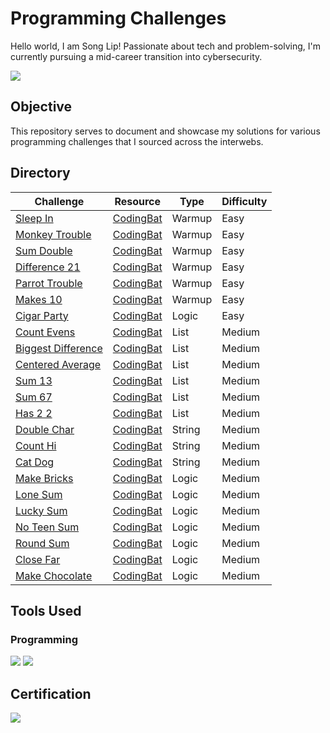 # Programming Challenges

Hello world, I am Song Lip! Passionate about tech and problem-solving, I'm currently pursuing a mid-career transition into cybersecurity.

<a href="https://www.linkedin.com/in/song-lip-lim/"><img src="https://img.shields.io/badge/-LinkedIn-0072b1?&style=for-the-badge&logo=linkedin&logoColor=white" /></a>

## Objective

This repository serves to document and showcase my solutions for various programming challenges that I sourced across the interwebs.

## Directory

| Challenge          | Resource           | Type               | Difficulty         |
|--------------------|--------------------|--------------------|--------------------|
|<a href="Sleep In">Sleep In</a>|<a href="https://codingbat.com/python">CodingBat</a>|Warmup|Easy|
|<a href="Monkey Trouble">Monkey Trouble</a>|<a href="https://codingbat.com/python">CodingBat</a>|Warmup|Easy|
|<a href="Sum Double">Sum Double</a>|<a href="https://codingbat.com/python">CodingBat</a>|Warmup|Easy|
|<a href="Difference 21">Difference 21</a>|<a href="https://codingbat.com/python">CodingBat</a>|Warmup|Easy|
|<a href="Parrot Trouble">Parrot Trouble</a>|<a href="https://codingbat.com/python">CodingBat</a>|Warmup|Easy|
|<a href="Makes 10">Makes 10</a>|<a href="https://codingbat.com/python">CodingBat</a>|Warmup|Easy|
|<a href="Cigar Party">Cigar Party</a>|<a href="https://codingbat.com/python">CodingBat</a>|Logic|Easy|
|<a href="Count Evens">Count Evens</a>|<a href="https://codingbat.com/python">CodingBat</a>|List|Medium|
|<a href="Biggest Difference">Biggest Difference</a>|<a href="https://codingbat.com/python">CodingBat</a>|List|Medium|
|<a href="Centered Average">Centered Average</a>|<a href="https://codingbat.com/python">CodingBat</a>|List|Medium|
|<a href="Sum 13">Sum 13</a>|<a href="https://codingbat.com/python">CodingBat</a>|List|Medium|
|<a href="Sum 67">Sum 67</a>|<a href="https://codingbat.com/python">CodingBat</a>|List|Medium|
|<a href="Has 2 2">Has 2 2</a>|<a href="https://codingbat.com/python">CodingBat</a>|List|Medium|
|<a href="Double Char">Double Char</a>|<a href="https://codingbat.com/python">CodingBat</a>|String|Medium|
|<a href="Count Hi">Count Hi</a>|<a href="https://codingbat.com/python">CodingBat</a>|String|Medium|
|<a href="Cat Dog">Cat Dog</a>|<a href="https://codingbat.com/python">CodingBat</a>|String|Medium|
|<a href="Make Brick">Make Bricks</a>|<a href="https://codingbat.com/python">CodingBat</a>|Logic|Medium|
|<a href="Lone Sum">Lone Sum</a>|<a href="https://codingbat.com/python">CodingBat</a>|Logic|Medium|
|<a href="Lucky Sum">Lucky Sum</a>|<a href="https://codingbat.com/python">CodingBat</a>|Logic|Medium|
|<a href="No Teen Sum">No Teen Sum</a>|<a href="https://codingbat.com/python">CodingBat</a>|Logic|Medium|
|<a href="Round Sum">Round Sum</a>|<a href="https://codingbat.com/python">CodingBat</a>|Logic|Medium|
|<a href="Close Far">Close Far</a>|<a href="https://codingbat.com/python">CodingBat</a>|Logic|Medium|
|<a href="Make Chocolate">Make Chocolate</a>|<a href="https://codingbat.com/python">CodingBat</a>|Logic|Medium|

## Tools Used

### Programming
<div>
    <img src="https://img.shields.io/badge/-Python-3776AB?&style=for-the-badge&logo=Python&logoColor=white" />
    <img src="https://img.shields.io/badge/-VS_Code-007ACC?&style=for-the-badge&logo=Visual-Studio-Code&logoColor=white" />
</div>

## Certification
<div>
    <a href="https://coursera.org/share/1a7721968c5913a303e5f9c81517ea2e"><img src="https://images.credly.com/size/340x340/images/0bf0f2da-a699-4c82-82e2-56dcf1f2e1c7/image.png" /></a>
</div>
